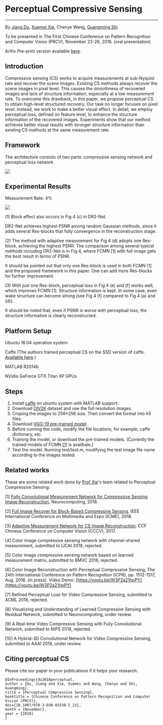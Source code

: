 # Perceptual Compressive Sensing

----------
By [Jiang Du](https://github.com/jiang-du), [Xuemei Xie](http://web.xidian.edu.cn/xmxie/), Chenye Wang, [Guangming Shi](http://web.xidian.edu.cn/gmshi/)

To be presented in The First Chinese Conference on Pattern Recognition and Computer Vision (PRCV), November 23-26, 2018. (oral presentation)

ArXiv Pre-print version available [here](https://arxiv.org/abs/1802.00176 "Perceptual Compressive Sensing").

## Introduction ##

Compressive sensing (CS) works to acquire measurements at sub-Nyquist rate and recover the scene images. Existing CS methods always recover the scene images in pixel level. This causes the smoothness of recovered images and lack of structure information, especially at a low measurement rate. To overcome this drawback, in this paper, we propose perceptual CS to obtain high-level structured recovery. Our task no longer focuses on pixel level. Instead, we work to make a better visual effect. In detail, we employ perceptual loss, defined on feature level, to enhance the structure information of the recovered images. Experiments show that our method achieves better visual results with stronger structure information than existing CS methods at the same measurement rate.

## Framework ##

The architecture consists of two parts: compressive sensing network and perceptual loss network.

![](https://raw.githubusercontent.com/jiang-du/Perceptual-CS/master/img/Framework.png)

## Experimental Results ##

Measurement Rate: 4%

![](https://raw.githubusercontent.com/jiang-du/Perceptual-CS/master/img/MR-4.png)

(1) Block effect also occurs in Fig 4 (c) in DR2-Net.

DR2-Net achieves highest PSNR among random Gaussian methods, since it adds several Res-blocks that fully convergence in the reconstruction stage.

(2) The method with adaptive measurement for Fig 4 (d) adopts one Res-block, achieving the highest PSNR. The comparison among several typical methods including DR2-Net is in Fig 4, where FCMN [1] with full image gets the best result in terms of PSNR.

It should be pointed out that only one Res-block is used in both FCMN [1] and the proposed framework in this paper. One can add more Res-blocks for further improvement.

(3) With just one Res-block, perceptual loss in Fig 4 (e) and (f) works well, which improves FCMN [1]. Structure information is kept. In some case, even wake structure can become strong (see Fig 4 (f) compared to Fig 4 (a) and (d)).

It should be noted that, even if PSNR is worse with perceptual loss, the structure information is clearly reconstructed.

## Platform Setup ##

Ubuntu 16.04 operation system

Caffe (The authors trained perceptual CS on the SSD version of caffe. [Available here](https://github.com/weiliu89/caffe/tree/ssd "caffe for SSD").)

MATLAB R2014b

NVidia GeForce GTX Titan XP GPUs

## Steps ##

1. Install [caffe](https://github.com/BVLC/caffe) on ubuntu system with MATLAB support.
2. Download [DIV2K](https://data.vision.ee.ethz.ch/cvl/DIV2K/) dataset and use the full resolution images.
3. Croping the images to 256*256 size. Then convert the format into h5 files.
4. Download [VGG-19 pre-trained model](http://www.robots.ox.ac.uk/~vgg/software/very_deep/caffe/VGG_ILSVRC_19_layers.caffemodel).
5. Before running the code, modify the file locations, for example, caffe dictionary, etc.
6. Training the model, or download the pre-trained models. (Currently the trained models of FCMN [[1]](https://doi.org/10.1016/j.neucom.2018.04.084) is availbale.)
7. Test the model. Running test/test.m, modifying the test image file name according to the images tested.

## Related works ##
These are some related work done by [Prof Xie](http://web.xidian.edu.cn/xmxie/)'s team related to Perceptual Compressive Sensing:

[1] [Fully Convolutional Measurement Network for Compressive Sensing Image Reconstruction](https://doi.org/10.1016/j.neucom.2018.04.084), Neurocomputing, 2018.

[2] [Full Image Recover for Block-Based Compressive Sensing](https://doi.org/10.1109/ICME.2018.8486521), IEEE International Conference on Multimedia and Expo (ICME), 2018.

[3] [Adaptive Measurement Network for CS Image Reconstruction](https://link.springer.com/chapter/10.1007/978-981-10-7302-1_34), CCF Chinese Conference on Computer Vision (CCCV), 2017.

[4] Color image compressive sensing network with channel-shared measurement, submitted to IJCAI 2018, rejected.

[5] Color image compressive sensing network based on learned measurement matrix, submitted to BMVC 2018, rejected.

[6] Color Image Reconstruction with Perceptual Compressive Sensing, The 24th International Conference on Pattern Recognition (ICPR), pp. 1512-1517, Aug. 2018. (in press).
Video Demo: [https://youtu.be/W3P2a21hpPY](https://youtu.be/W3P2a21hpPY)

[7] Refined Perceptual Loss for Video Compressive Sensing, submitted to ACML 2018, rejected.

[8] Visualizing and Understanding of Learned Compressive Sensing with Residual Network, submitted to Neurocomputing, under review.

[9] A Real-time Video Compressive Sensing with Fully Convolutional Network, submitted to NIPS 2018, rejected.

[10] A Hybrid-3D Convolutional Network for Video Compressive Sensing, submitted to AAAI 2019, under review.

## Citing perceptual CS ##
Please cite our paper in your publications if it helps your research:

    @InProceedings{du2018perceptual,
    author = {Du, Jiang and Xie, Xuemei and Wang, Chenye and Shi, Guangming},
    title = {Perceptual Compressive Sensing},
    booktitle = {Chinese Conference on Pattern Recognition and Computer Vision (PRCV)},
    doi={10.1007/978-3-030-03338-5_23}, 
    month = {November},
    year = {2018}
    }
